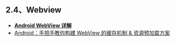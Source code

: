 ## 2.4、Webview
- [**Android WebView 详解**](https://www.jianshu.com/p/a6f7b391a0b8)
- [Android：手把手教你构建 WebView 的缓存机制 & 资源预加载方案](http://www.jianshu.com/p/5e7075f4875f)